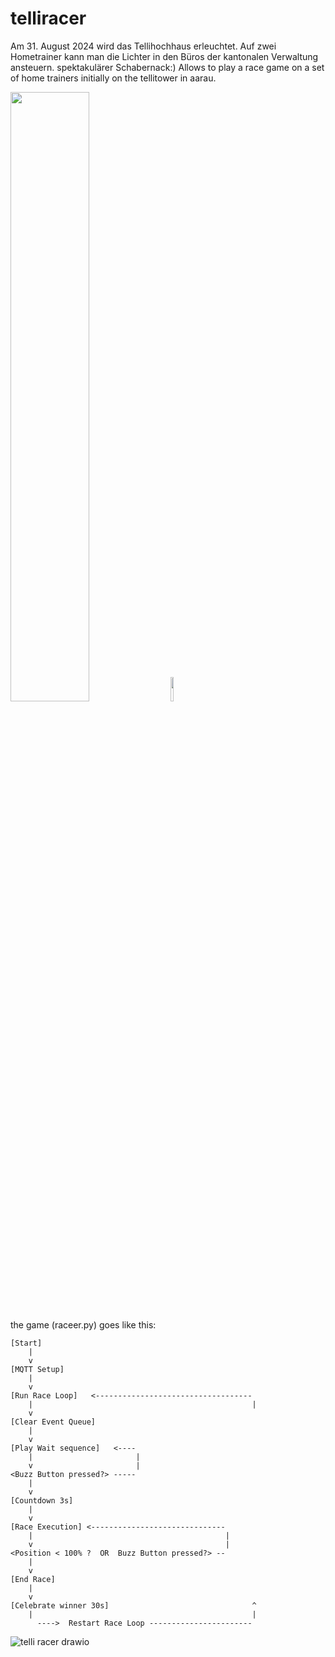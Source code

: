 # telliracer
Am 31. August 2024 wird das Tellihochhaus erleuchtet. Auf zwei Hometrainer kann man die Lichter in den Büros der kantonalen Verwaltung ansteuern. spektakulärer Schabernack:)
Allows to play a race game on a set of home trainers initially on the tellitower in aarau.

<img src="https://github.com/user-attachments/assets/cb14113e-45d7-4f5d-a53e-ed9c31c6189a" width="50%">
<img src="https://github.com/user-attachments/assets/a8e60afb-b0a5-477f-80c8-f8f5abd2c3c9" width="10%">


the game (raceer.py) goes like this:

```
[Start] 
    |
    v
[MQTT Setup]
    |
    v
[Run Race Loop]   <-----------------------------------
    |                                                 |
    v           
[Clear Event Queue]   
    |                         
    v
[Play Wait sequence]   <----    
    |                       |          
    v                       |
<Buzz Button pressed?> -----
    |                             
    v                            
[Countdown 3s]               
    |                             
    v
[Race Execution] <------------------------------
    |                                           |
    v                                           |
<Position < 100% ?  OR  Buzz Button pressed?> --             
    |                            
    v      
[End Race] 
    |                            
    v 
[Celebrate winner 30s]                                ^
    |                                                 |
      ---->  Restart Race Loop -----------------------
```


![telli racer drawio](https://github.com/user-attachments/assets/ba74f221-df28-4278-8a12-5d36fd9a0b26)
